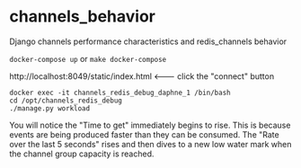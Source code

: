 # channels_behavior
Django channels performance characteristics and redis_channels behavior

`docker-compose up` or `make docker-compose`

http://localhost:8049/static/index.html <--- click the "connect" button

```
docker exec -it channels_redis_debug_daphne_1 /bin/bash
cd /opt/channels_redis_debug
./manage.py workload
```

You will notice the "Time to get" immediately begins to rise. This is because events are being produced faster than they can be consumed. The "Rate over the last 5 seconds" rises and then dives to a new low water mark when the channel group capacity is reached.

